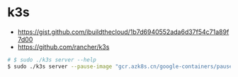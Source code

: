 # k3s

* https://gist.github.com/ibuildthecloud/1b7d6940552ada6d37f54c71a89f7d00
* https://github.com/rancher/k3s


```bash
# $ sudo ./k3s server --help
$ sudo ./k3s server --pause-image "gcr.azk8s.cn/google-containers/pause:3.1"
```
